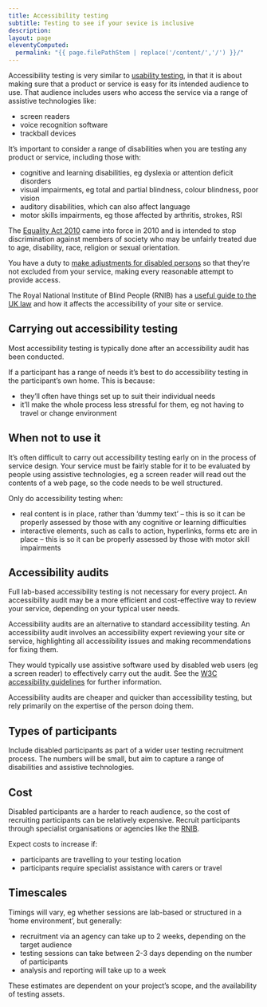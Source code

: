 ```yaml
---
title: Accessibility testing
subtitle: Testing to see if your sevice is inclusive
description:
layout: page
eleventyComputed:
  permalink: "{{ page.filePathStem | replace('/content/','/') }}/"
---
```


Accessibility testing is very similar to [usability testing](/version-1/guides/user-research/), in that it is about making sure that a product or service is easy for its intended audience to use. That audience includes users who access the service via a range of assistive technologies like:

- screen readers
- voice recognition software
- trackball devices

It’s important to consider a range of disabilities when you are testing any product or service, including those with:

- cognitive and learning disabilities, eg dyslexia or attention deficit disorders
- visual impairments, eg total and partial blindness, colour blindness, poor vision
- auditory disabilities, which can also affect language
- motor skills impairments, eg those affected by arthritis, strokes, RSI

The [Equality Act 2010](http://www.legislation.gov.uk/ukpga/2010/15/introduction) came into force in 2010 and is intended to stop discrimination against members of society who may be unfairly treated due to age, disability, race, religion or sexual orientation.

You have a duty to [make adjustments for disabled persons](http://www.legislation.gov.uk/ukpga/2010/15/part/2/chapter/2/crossheading/adjustments-for-disabled-persons) so that they’re not excluded from your service, making every reasonable attempt to provide access.

The Royal National Institute of Blind People (RNIB) has a [useful guide to the UK law](http://www.rnib.org.uk/services-we-offer-advice-professionals/equality-act-compliance) and how it affects the accessibility of your site or service.

## Carrying out accessibility testing

Most accessibility testing is typically done after an accessibility audit has been conducted.

If a participant has a range of needs it’s best to do accessibility testing in the participant’s own home. This is because:

- they’ll often have things set up to suit their individual needs
- it’ll make the whole process less stressful for them, eg not having to travel or change environment

## When not to use it

It’s often difficult to carry out accessibility testing early on in the process of service design. Your service must be fairly stable for it to be evaluated by people using assistive technologies, eg a screen reader will read out the contents of a web page, so the code needs to be well structured.

Only do accessibility testing when:

- real content is in place, rather than ‘dummy text’ – this is so it can be properly assessed by those with any cognitive or learning difficulties
- interactive elements, such as calls to action, hyperlinks, forms etc are in place – this is so it can be properly assessed by those with motor skill impairments

## Accessibility audits

Full lab-based accessibility testing is not necessary for every project. An accessibility audit may be a more efficient and cost-effective way to review your service, depending on your typical user needs.

Accessibility audits are an alternative to standard accessibility testing. An accessibility audit involves an accessibility expert reviewing your site or service, highlighting all accessibility issues and making recommendations for fixing them.

They would typically use assistive software used by disabled web users (eg a screen reader) to effectively carry out the audit. See the [W3C accessibility guidelines](http://www.w3.org/TR/WCAG/) for further information.

Accessibility audits are cheaper and quicker than accessibility testing, but rely primarily on the expertise of the person doing them.

## Types of participants

Include disabled participants as part of a wider user testing recruitment process. The numbers will be small, but aim to capture a range of disabilities and assistive technologies.

## Cost

Disabled participants are a harder to reach audience, so the cost of recruiting participants can be relatively expensive. Recruit participants through specialist organisations or agencies like the [RNIB](http://www.rnib.org.uk/).

Expect costs to increase if:

- participants are travelling to your testing location
- participants require specialist assistance with carers or travel

## Timescales

Timings will vary, eg whether sessions are lab-based or structured in a ‘home environment’, but generally:

- recruitment via an agency can take up to 2 weeks, depending on the target audience
- testing sessions can take between 2-3 days depending on the number of participants
- analysis and reporting will take up to a week

These estimates are dependent on your project’s scope, and the availability of testing assets.
